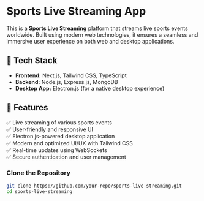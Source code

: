 # Sports Live Streaming App

This is a **Sports Live Streaming** platform that streams live sports events worldwide. Built using modern web technologies, it ensures a seamless and immersive user experience on both web and desktop applications.

## 🚀 Tech Stack

- **Frontend:** Next.js, Tailwind CSS, TypeScript
- **Backend:** Node.js, Express.js, MongoDB
- **Desktop App:** Electron.js (for a native desktop experience)

## 📌 Features

✅ Live streaming of various sports events  
✅ User-friendly and responsive UI  
✅ Electron.js-powered desktop application  
✅ Modern and optimized UI/UX with Tailwind CSS  
✅ Real-time updates using WebSockets  
✅ Secure authentication and user management  

### Clone the Repository
```bash
git clone https://github.com/your-repo/sports-live-streaming.git
cd sports-live-streaming
